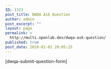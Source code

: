 ```yaml
---
ID: 1323
post_title: DWQA Ask Question
author: admin
post_excerpt: ""
layout: page
permalink: >
  http://multi.openlab.dev/dwqa-ask-question/
published: true
post_date: 2018-01-02 20:05:25
---
```

[dwqa-submit-question-form]